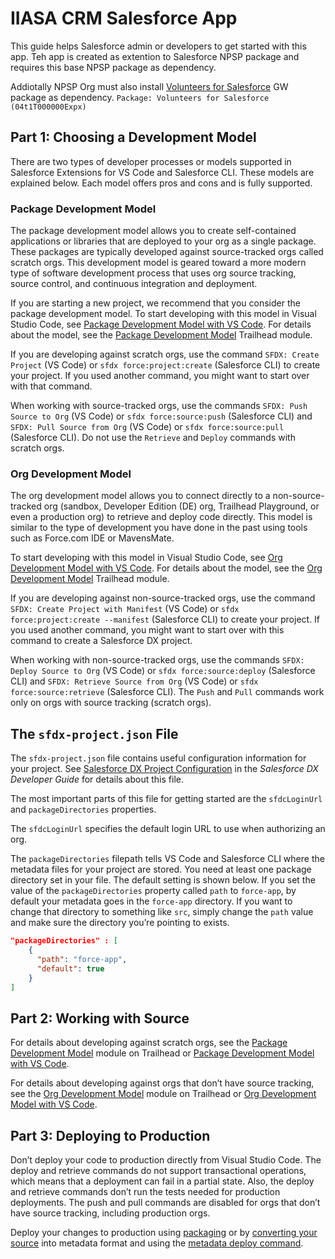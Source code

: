# IIASA CRM Salesforce App

This guide helps Salesforce admin or developers to get started with this app. Teh app is created as extention to Salesforce NPSP package and requires this base NPSP package as dependency.

Addiotally NPSP Org must also install [Volunteers for Salesforce](https://install.salesforce.org/products/v4s/3.119) GW package as dependency.
`Package: Volunteers for Salesforce (04t1T000000Expx)`

## Part 1: Choosing a Development Model

There are two types of developer processes or models supported in Salesforce Extensions for VS Code and Salesforce CLI. These models are explained below. Each model offers pros and cons and is fully supported.

### Package Development Model

The package development model allows you to create self-contained applications or libraries that are deployed to your org as a single package. These packages are typically developed against source-tracked orgs called scratch orgs. This development model is geared toward a more modern type of software development process that uses org source tracking, source control, and continuous integration and deployment.

If you are starting a new project, we recommend that you consider the package development model. To start developing with this model in Visual Studio Code, see [Package Development Model with VS Code](https://forcedotcom.github.io/salesforcedx-vscode/articles/user-guide/package-development-model). For details about the model, see the [Package Development Model](https://trailhead.salesforce.com/en/content/learn/modules/sfdx_dev_model) Trailhead module.

If you are developing against scratch orgs, use the command `SFDX: Create Project` (VS Code) or `sfdx force:project:create` (Salesforce CLI) to create your project. If you used another command, you might want to start over with that command.

When working with source-tracked orgs, use the commands `SFDX: Push Source to Org` (VS Code) or `sfdx force:source:push` (Salesforce CLI) and `SFDX: Pull Source from Org` (VS Code) or `sfdx force:source:pull` (Salesforce CLI). Do not use the `Retrieve` and `Deploy` commands with scratch orgs.

### Org Development Model

The org development model allows you to connect directly to a non-source-tracked org (sandbox, Developer Edition (DE) org, Trailhead Playground, or even a production org) to retrieve and deploy code directly. This model is similar to the type of development you have done in the past using tools such as Force.com IDE or MavensMate.

To start developing with this model in Visual Studio Code, see [Org Development Model with VS Code](https://forcedotcom.github.io/salesforcedx-vscode/articles/user-guide/org-development-model). For details about the model, see the [Org Development Model](https://trailhead.salesforce.com/content/learn/modules/org-development-model) Trailhead module.

If you are developing against non-source-tracked orgs, use the command `SFDX: Create Project with Manifest` (VS Code) or `sfdx force:project:create --manifest` (Salesforce CLI) to create your project. If you used another command, you might want to start over with this command to create a Salesforce DX project.

When working with non-source-tracked orgs, use the commands `SFDX: Deploy Source to Org` (VS Code) or `sfdx force:source:deploy` (Salesforce CLI) and `SFDX: Retrieve Source from Org` (VS Code) or `sfdx force:source:retrieve` (Salesforce CLI). The `Push` and `Pull` commands work only on orgs with source tracking (scratch orgs).

## The `sfdx-project.json` File

The `sfdx-project.json` file contains useful configuration information for your project. See [Salesforce DX Project Configuration](https://developer.salesforce.com/docs/atlas.en-us.sfdx_dev.meta/sfdx_dev/sfdx_dev_ws_config.htm) in the _Salesforce DX Developer Guide_ for details about this file.

The most important parts of this file for getting started are the `sfdcLoginUrl` and `packageDirectories` properties.

The `sfdcLoginUrl` specifies the default login URL to use when authorizing an org.

The `packageDirectories` filepath tells VS Code and Salesforce CLI where the metadata files for your project are stored. You need at least one package directory set in your file. The default setting is shown below. If you set the value of the `packageDirectories` property called `path` to `force-app`, by default your metadata goes in the `force-app` directory. If you want to change that directory to something like `src`, simply change the `path` value and make sure the directory you’re pointing to exists.

```json
"packageDirectories" : [
    {
      "path": "force-app",
      "default": true
    }
]
```

## Part 2: Working with Source

For details about developing against scratch orgs, see the [Package Development Model](https://trailhead.salesforce.com/en/content/learn/modules/sfdx_dev_model) module on Trailhead or [Package Development Model with VS Code](https://forcedotcom.github.io/salesforcedx-vscode/articles/user-guide/package-development-model).

For details about developing against orgs that don’t have source tracking, see the [Org Development Model](https://trailhead.salesforce.com/content/learn/modules/org-development-model) module on Trailhead or [Org Development Model with VS Code](https://forcedotcom.github.io/salesforcedx-vscode/articles/user-guide/org-development-model).

## Part 3: Deploying to Production

Don’t deploy your code to production directly from Visual Studio Code. The deploy and retrieve commands do not support transactional operations, which means that a deployment can fail in a partial state. Also, the deploy and retrieve commands don’t run the tests needed for production deployments. The push and pull commands are disabled for orgs that don’t have source tracking, including production orgs.

Deploy your changes to production using [packaging](https://developer.salesforce.com/docs/atlas.en-us.sfdx_dev.meta/sfdx_dev/sfdx_dev_dev2gp.htm) or by [converting your source](https://developer.salesforce.com/docs/atlas.en-us.sfdx_cli_reference.meta/sfdx_cli_reference/cli_reference_force_source.htm#cli_reference_convert) into metadata format and using the [metadata deploy command](https://developer.salesforce.com/docs/atlas.en-us.sfdx_cli_reference.meta/sfdx_cli_reference/cli_reference_force_mdapi.htm#cli_reference_deploy).
